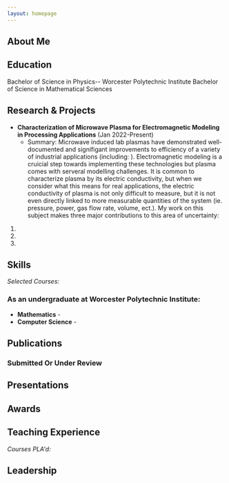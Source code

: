```yaml
---
layout: homepage
---
```


## About Me



## Education
Bachelor of Science in Physics-- Worcester Polytechnic Institute 
Bachelor of Science in Mathematical Sciences

## Research & Projects
- **Characterization of Microwave Plasma for Electromagnetic Modeling in Processing Applications** (Jan 2022-Present)
    - Summary: Microwave induced lab plasmas have demonstrated well-documented and signifigant improvements to efficiency of a variety of industrial applications (including: ). Electromagnetic modeling is a cruicial step towards implementing these technologies but plasma comes with serveral modelling challenges. It is common to characterize plasma by its electric conductivity, but when we consider what this means for real applications, the electric conductivity of plasma is not only difficult to measure, but it is not even directly linked to more measurable quantities of the system (ie. pressure, power, gas flow rate, volume, ect.). My work on this subject makes three major contributions to this area of uncertainty:
1.
1.
1.

## Skills


*Selected Courses:*

### As an undergraduate at Worcester Polytechnic Institute:

- **Mathematics** - 
- **Computer Science** -




## Publications



### Submitted Or Under Review


## Presentations


## Awards


## Teaching Experience

*Courses PLA'd:*



## Leadership
